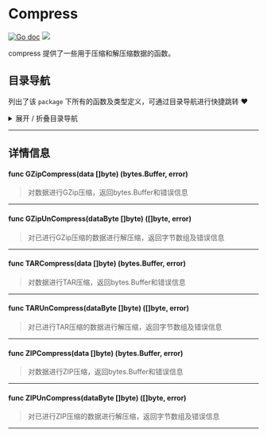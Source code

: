 # Compress

[![Go doc](https://img.shields.io/badge/go.dev-reference-brightgreen?logo=go&logoColor=white&style=flat)](https://pkg.go.dev/github.com/kercylan98/minotaur)
![](https://img.shields.io/badge/Email-kercylan@gmail.com-green.svg?style=flat)

compress 提供了一些用于压缩和解压缩数据的函数。


## 目录导航
列出了该 `package` 下所有的函数及类型定义，可通过目录导航进行快捷跳转 ❤️
<details>
<summary>展开 / 折叠目录导航</summary>


> 包级函数定义

|函数名称|描述
|:--|:--
|[GZipCompress](#GZipCompress)|对数据进行GZip压缩，返回bytes.Buffer和错误信息
|[GZipUnCompress](#GZipUnCompress)|对已进行GZip压缩的数据进行解压缩，返回字节数组及错误信息
|[TARCompress](#TARCompress)|对数据进行TAR压缩，返回bytes.Buffer和错误信息
|[TARUnCompress](#TARUnCompress)|对已进行TAR压缩的数据进行解压缩，返回字节数组及错误信息
|[ZIPCompress](#ZIPCompress)|对数据进行ZIP压缩，返回bytes.Buffer和错误信息
|[ZIPUnCompress](#ZIPUnCompress)|对已进行ZIP压缩的数据进行解压缩，返回字节数组及错误信息



</details>


***
## 详情信息
#### func GZipCompress(data []byte) (bytes.Buffer,  error)
<span id="GZipCompress"></span>
> 对数据进行GZip压缩，返回bytes.Buffer和错误信息

***
#### func GZipUnCompress(dataByte []byte) ([]byte,  error)
<span id="GZipUnCompress"></span>
> 对已进行GZip压缩的数据进行解压缩，返回字节数组及错误信息

***
#### func TARCompress(data []byte) (bytes.Buffer,  error)
<span id="TARCompress"></span>
> 对数据进行TAR压缩，返回bytes.Buffer和错误信息

***
#### func TARUnCompress(dataByte []byte) ([]byte,  error)
<span id="TARUnCompress"></span>
> 对已进行TAR压缩的数据进行解压缩，返回字节数组及错误信息

***
#### func ZIPCompress(data []byte) (bytes.Buffer,  error)
<span id="ZIPCompress"></span>
> 对数据进行ZIP压缩，返回bytes.Buffer和错误信息

***
#### func ZIPUnCompress(dataByte []byte) ([]byte,  error)
<span id="ZIPUnCompress"></span>
> 对已进行ZIP压缩的数据进行解压缩，返回字节数组及错误信息

***
